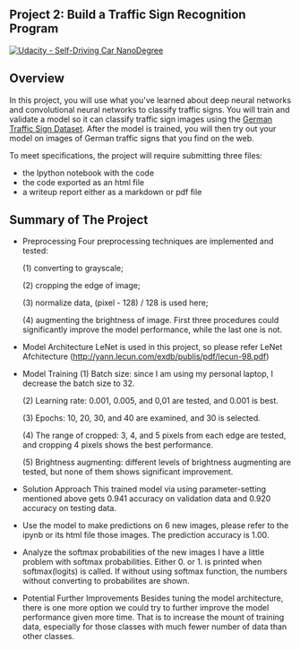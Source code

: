 ## Project 2: Build a Traffic Sign Recognition Program
[![Udacity - Self-Driving Car NanoDegree](https://s3.amazonaws.com/udacity-sdc/github/shield-carnd.svg)](http://www.udacity.com/drive)

Overview
---
In this project, you will use what you've learned about deep neural networks and convolutional neural networks to classify traffic signs. You will train and validate a model so it can classify traffic sign images using the [German Traffic Sign Dataset](http://benchmark.ini.rub.de/?section=gtsrb&subsection=dataset). After the model is trained, you will then try out your model on images of German traffic signs that you find on the web.

To meet specifications, the project will require submitting three files: 
* the Ipython notebook with the code
* the code exported as an html file
* a writeup report either as a markdown or pdf file  

Summary of The Project
---
* Preprocessing
  Four preprocessing techniques are implemented and tested: 
  
  (1) converting to grayscale; 
  
  (2) cropping the edge of image; 
  
  (3) normalize data, (pixel - 128) / 128 is used here; 
  
  (4) augmenting the brightness of image. First three procedures could significantly improve the model performance, while the last one is not. 
* Model Architecture
  LeNet is used in this project, so please refer LeNet Afchitecture (http://yann.lecun.com/exdb/publis/pdf/lecun-98.pdf)
* Model Training
  (1) Batch size: since I am using my personal laptop, I decrease the batch size to 32.
  
  (2) Learning rate: 0.001, 0.005, and 0,01 are tested, and 0.001 is best.
  
  (3) Epochs: 10, 20, 30, and 40 are examined, and 30 is selected.
  
  (4) The range of cropped: 3, 4, and 5 pixels from each edge are tested, and cropping 4 pixels shows the best performance.
  
  (5) Brightness augmenting: different levels of brightness augmenting are tested, but none of them shows significant improvement.
* Solution Approach
  This trained model via using parameter-setting mentioned above gets 0.941 accuracy on validation data and 0.920 accuracy on testing data.
* Use the model to make predictions on 6 new images, please refer to the ipynb or its html file those images.
  The prediction accuracy is 1.00.
* Analyze the softmax probabilities of the new images
  I have a little problem with softmax probabilities. Either 0. or 1. is printed when softmax(logits) is called. If without using softmax function, the numbers without converting to probabilites are shown.
* Potential Further Improvements
  Besides tuning the model architecture, there is one more option we could try to further improve the model performance given more time. That is to increase the mount of training data, especially for those classes with much fewer number of data than other classes.  
  



